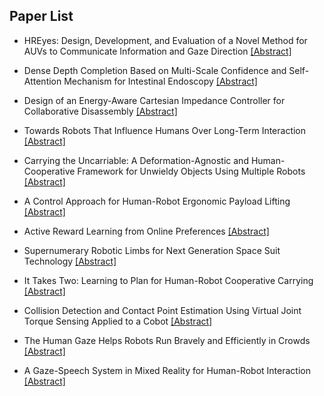 ## Paper List

- HREyes: Design, Development, and Evaluation of a Novel Method for AUVs to Communicate Information and Gaze Direction
[[Abstract]](https://events.infovaya.com/presentation?id=93188)

- Dense Depth Completion Based on Multi-Scale Confidence and Self-Attention Mechanism for Intestinal Endoscopy
[[Abstract]](https://events.infovaya.com/presentation?id=93191)

- Design of an Energy-Aware Cartesian Impedance Controller for Collaborative Disassembly
[[Abstract]](https://events.infovaya.com/presentation?id=93194)

- Towards Robots That Influence Humans Over Long-Term Interaction
[[Abstract]](https://events.infovaya.com/presentation?id=93197)

- Carrying the Uncarriable: A Deformation-Agnostic and Human-Cooperative Framework for Unwieldy Objects Using Multiple Robots
[[Abstract]](https://events.infovaya.com/presentation?id=93200)

- A Control Approach for Human-Robot Ergonomic Payload Lifting
[[Abstract]](https://events.infovaya.com/presentation?id=93203)

- Active Reward Learning from Online Preferences
[[Abstract]](https://events.infovaya.com/presentation?id=93206)

- Supernumerary Robotic Limbs for Next Generation Space Suit Technology
[[Abstract]](https://events.infovaya.com/presentation?id=93209)

- It Takes Two: Learning to Plan for Human-Robot Cooperative Carrying
[[Abstract]](https://events.infovaya.com/presentation?id=93212)

- Collision Detection and Contact Point Estimation Using Virtual Joint Torque Sensing Applied to a Cobot
[[Abstract]](https://events.infovaya.com/presentation?id=93215)

- The Human Gaze Helps Robots Run Bravely and Efficiently in Crowds
[[Abstract]](https://events.infovaya.com/presentation?id=93218)

- A Gaze-Speech System in Mixed Reality for Human-Robot Interaction
[[Abstract]](https://events.infovaya.com/presentation?id=93221)

